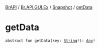[BrAPI](../../index.md) / [Br.API.GUI.Ex](../index.md) / [Snapshot](index.md) / [getData](./get-data.md)

# getData

`abstract fun getData(key: `[`String`](https://kotlinlang.org/api/latest/jvm/stdlib/kotlin/-string/index.html)`!): `[`Any`](https://kotlinlang.org/api/latest/jvm/stdlib/kotlin/-any/index.html)`!`